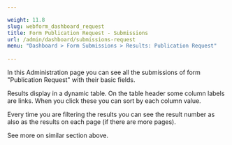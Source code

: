 ```yaml
---

weight: 11.8
slug: webform_dashboard_request
title: Form Publication Request - Submissions
url: /admin/dashboard/submissions-request
menu: "Dashboard > Form Submissions > Results: Publication Request"
          
---
```


In this Administration page you can see all the submissions of form "Publication Request" with their basic fields.

Results display in a dynamic table. On the table header some column labels are links. When you click these you can 
sort by each column value.

Every time you are filtering the results you can see the result number as also as the results on each page 
(if there are more pages).

See more on similar section above.
